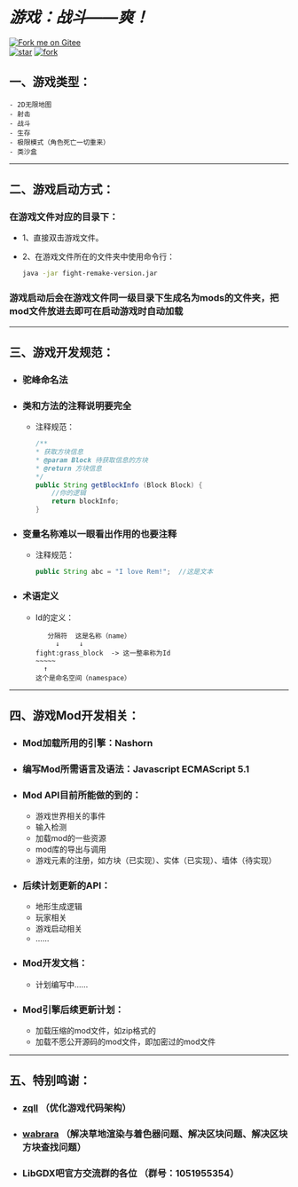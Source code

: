# ***游戏：战斗——爽！***

[![Fork me on Gitee](https://gitee.com/muxiuesd12138/fight-remake/widgets/widget_2.svg)](https://gitee.com/muxiuesd12138/fight-remake)  
[![star](https://gitee.com/muxiuesd12138/fight-remake/badge/star.svg?theme=dark)](https://gitee.com/muxiuesd12138/fight-remake/stargazers)
[![fork](https://gitee.com/muxiuesd12138/fight-remake/badge/fork.svg?theme=dark)](https://gitee.com/muxiuesd12138/fight-remake/members)

##  一、游戏类型：
    - 2D无限地图
    - 射击
    - 战斗
    - 生存
    - 极限模式（角色死亡一切重来）
    - 类沙盒
---

## 二、游戏启动方式：

### 在游戏文件对应的目录下：

- 1、直接双击游戏文件。

- 2、在游戏文件所在的文件夹中使用命令行：
    ```bash
    java -jar fight-remake-version.jar
    ```
### 游戏启动后会在游戏文件同一级目录下生成名为mods的文件夹，把mod文件放进去即可在启动游戏时自动加载

---

## 三、游戏开发规范：

- ### 驼峰命名法
- ### 类和方法的注释说明要完全
  - 注释规范：
    ```java
    /**
    * 获取方块信息
    * @param Block 待获取信息的方块
    * @return 方块信息
    */
    public String getBlockInfo (Block Block) {
        //你的逻辑
        return blockInfo;
    } 
    ```
  
- ### 变量名称难以一眼看出作用的也要注释
  - 注释规范：
    ```java
    public String abc = "I love Rem!";  //这是文本
    ```

- ### 术语定义
  - Id的定义：
    ```text
       分隔符  这是名称（name）
         ↓     ↓
    fight:grass_block  -> 这一整串称为Id
    ~~~~~
      ↑
    这个是命名空间（namespace）
    ```

---

## 四、游戏Mod开发相关：

- ### Mod加载所用的引擎：Nashorn
- ### 编写Mod所需语言及语法：Javascript ECMAScript 5.1
- ### Mod API目前所能做的到的：
  - 游戏世界相关的事件
  - 输入检测
  - 加载mod的一些资源
  - mod库的导出与调用
  - 游戏元素的注册，如方块（已实现）、实体（已实现）、墙体（待实现）
- ### 后续计划更新的API：
  - 地形生成逻辑
  - 玩家相关
  - 游戏启动相关
  - ……
- ### Mod开发文档：
  - 计划编写中…… 
- ### Mod引擎后续更新计划：
  - 加载压缩的mod文件，如zip格式的
  - 加载不愿公开源码的mod文件，即加密过的mod文件
---

## 五、特别鸣谢：
- ### [zqll](https://gitee.com/zqll4) （优化游戏代码架构）
- ### [wabrara](https://gitee.com/wabrara) （解决草地渲染与着色器问题、解决区块问题、解决区块方块查找问题）
- ### LibGDX吧官方交流群的各位 （群号：1051955354）







